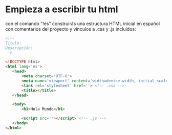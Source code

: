 # Empieza a escribir tu html 

con el comando "!es" construirás una estructura HTML inicial en español con comentarios del
proyecto y vínculos a .css y .js incluidos:

```html
<!--
Título: 
Descripción: 
-->

<!DOCTYPE html>
<html lang='es'>
   <head>
       <meta charset='UTF-8'>
       <meta name='viewport' content='width=device-width, initial-scale=1.0'>
       <link rel='stylesheet' href=''> <!-- .css -->
       <title></title>
   </head>

   <body>
       <h1>Hola Mundo</h1>

       <script src=''></script> <!-- .js -->
   </body>
</html>
```